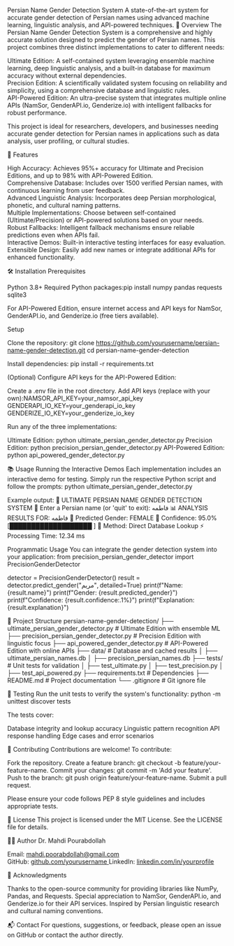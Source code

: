 Persian Name Gender Detection System
A state-of-the-art system for accurate gender detection of Persian names using advanced machine learning, linguistic analysis, and API-powered techniques.
📖 Overview
The Persian Name Gender Detection System is a comprehensive and highly accurate solution designed to predict the gender of Persian names. This project combines three distinct implementations to cater to different needs:  

Ultimate Edition: A self-contained system leveraging ensemble machine learning, deep linguistic analysis, and a built-in database for maximum accuracy without external dependencies.  
Precision Edition: A scientifically validated system focusing on reliability and simplicity, using a comprehensive database and linguistic rules.  
API-Powered Edition: An ultra-precise system that integrates multiple online APIs (NamSor, GenderAPI.io, Genderize.io) with intelligent fallbacks for robust performance.

This project is ideal for researchers, developers, and businesses needing accurate gender detection for Persian names in applications such as data analysis, user profiling, or cultural studies.

🚀 Features

High Accuracy: Achieves 95%+ accuracy for Ultimate and Precision Editions, and up to 98% with API-Powered Edition.  
Comprehensive Database: Includes over 1500 verified Persian names, with continuous learning from user feedback.  
Advanced Linguistic Analysis: Incorporates deep Persian morphological, phonetic, and cultural naming patterns.  
Multiple Implementations: Choose between self-contained (Ultimate/Precision) or API-powered solutions based on your needs.  
Robust Fallbacks: Intelligent fallback mechanisms ensure reliable predictions even when APIs fail.  
Interactive Demos: Built-in interactive testing interfaces for easy evaluation.  
Extensible Design: Easily add new names or integrate additional APIs for enhanced functionality.


🛠️ Installation
Prerequisites

Python 3.8+
Required Python packages:pip install numpy pandas requests sqlite3


For API-Powered Edition, ensure internet access and API keys for NamSor, GenderAPI.io, and Genderize.io (free tiers available).

Setup

Clone the repository:
git clone https://github.com/yourusername/persian-name-gender-detection.git
cd persian-name-gender-detection


Install dependencies:
pip install -r requirements.txt


(Optional) Configure API keys for the API-Powered Edition:

Create a .env file in the root directory.
Add API keys (replace with your own):NAMSOR_API_KEY=your_namsor_api_key
GENDERAPI_IO_KEY=your_genderapi_io_key
GENDERIZE_IO_KEY=your_genderize_io_key




Run any of the three implementations:

Ultimate Edition: python ultimate_persian_gender_detector.py
Precision Edition: python precision_persian_gender_detector.py
API-Powered Edition: python api_powered_gender_detector.py




📚 Usage
Running the Interactive Demos
Each implementation includes an interactive demo for testing. Simply run the respective Python script and follow the prompts:
python ultimate_persian_gender_detector.py

Example output:
🚀 ULTIMATE PERSIAN NAME GENDER DETECTION SYSTEM 🚀
Enter a Persian name (or 'quit' to exit): فاطمه
📊 ANALYSIS RESULTS FOR: فاطمه
👩 Predicted Gender: FEMALE
🎯 Confidence: 95.0% [███████████████████ ]
🔬 Method: Direct Database Lookup
⚡ Processing Time: 12.34 ms

Programmatic Usage
You can integrate the gender detection system into your application:
from precision_persian_gender_detector import PrecisionGenderDetector

detector = PrecisionGenderDetector()
result = detector.predict_gender("مریم", detailed=True)
print(f"Name: {result.name}")
print(f"Gender: {result.predicted_gender}")
print(f"Confidence: {result.confidence:.1%}")
print(f"Explanation: {result.explanation}")


📂 Project Structure
persian-name-gender-detection/
├── ultimate_persian_gender_detector.py   # Ultimate Edition with ensemble ML
├── precision_persian_gender_detector.py  # Precision Edition with linguistic focus
├── api_powered_gender_detector.py        # API-Powered Edition with online APIs
├── data/                                # Database and cached results
│   ├── ultimate_persian_names.db
│   ├── precision_persian_names.db
├── tests/                               # Unit tests for validation
│   ├── test_ultimate.py
│   ├── test_precision.py
│   ├── test_api_powered.py
├── requirements.txt                     # Dependencies
├── README.md                            # Project documentation
└── .gitignore                           # Git ignore file


🧪 Testing
Run the unit tests to verify the system's functionality:
python -m unittest discover tests

The tests cover:

Database integrity and lookup accuracy
Linguistic pattern recognition
API response handling
Edge cases and error scenarios


🤝 Contributing
Contributions are welcome! To contribute:

Fork the repository.
Create a feature branch: git checkout -b feature/your-feature-name.
Commit your changes: git commit -m 'Add your feature'.
Push to the branch: git push origin feature/your-feature-name.
Submit a pull request.

Please ensure your code follows PEP 8 style guidelines and includes appropriate tests.

📜 License
This project is licensed under the MIT License. See the LICENSE file for details.

👨‍💻 Author
Dr. Mahdi Pourabdollah  

Email: mahdi.poorabdollah@gmail.com  
GitHub: [github.com/yourusername ](https://github.com/mahdi1365522) 
LinkedIn: [linkedin.com/in/yourprofile](https://www.linkedin.com/in/dr-mahdi-pourabdollah-89191516b/)


🙏 Acknowledgments

Thanks to the open-source community for providing libraries like NumPy, Pandas, and Requests.
Special appreciation to NamSor, GenderAPI.io, and Genderize.io for their API services.
Inspired by Persian linguistic research and cultural naming conventions.


📬 Contact
For questions, suggestions, or feedback, please open an issue on GitHub or contact the author directly.
